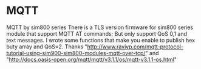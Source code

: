 # MQTT
MQTT by sim800 series
There is a TLS version firmware for sim800 series module that support MQTT AT commands; But only support QoS 0,1 and text messages.
I wrote some functions that make you enable to publish hex buty array and QoS=2.
Thanks "http://www.raviyp.com/mqtt-protocol-tutorial-using-sim900-sim800-modules-mqtt-over-tcp/" and "http://docs.oasis-open.org/mqtt/mqtt/v3.1.1/os/mqtt-v3.1.1-os.html"
